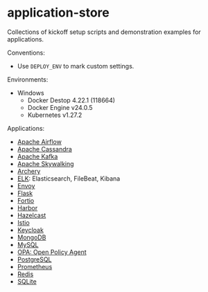 # application-store
Collections of kickoff setup scripts and demonstration examples for applications.

Conventions:

- Use `DEPLOY_ENV` to mark custom settings.

Environments:

- Windows
  - Docker Destop 4.22.1 (118664)
  - Docker Engine v24.0.5
  - Kubernetes v1.27.2

Applications:

- [Apache Airflow](./airflow/README.md)
- [Apache Cassandra](./cassandra/README.md)
- [Apache Kafka](./kafka/README.md)
- [Apache Skywalking](./skywalking/README.md)
- [Archery](./archery/README.md)
- [ELK](./elk/README.md): Elasticsearch, FileBeat, Kibana
- [Envoy](./envoy/README.md)
- [Flask](./flask/README.md)
- [Fortio](./fortio/README.md)
- [Harbor](./harbor/README.md)
- [Hazelcast](./hazelcast/README.md)
- [Istio](./istio/README.md)
- [Keycloak](./keycloak/README.md)
- [MongoDB](./mongodb/README.md)
- [MySQL](./mysql/README.md)
- [OPA: Open Policy Agent](./opa/README.md)
- [PostgreSQL](./postgresql/README.md)
- [Prometheus](./prometheus/README.md)
- [Redis](./redis/README.md)
- [SQLite](./sqlite/README.md)